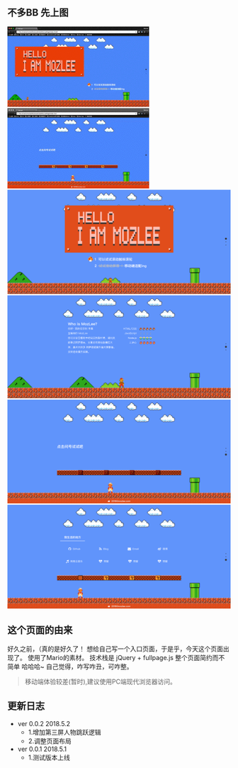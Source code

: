 [1]:https://raw.githubusercontent.com/MozLee/MyMarioPage/master/README/1.png
[2]:https://raw.githubusercontent.com/MozLee/MyMarioPage/master/README/2.png
[3]:https://raw.githubusercontent.com/MozLee/MyMarioPage/master/README/3.png
[4]:https://raw.githubusercontent.com/MozLee/MyMarioPage/master/README/4.png
[abc]:https://github.com/MozLee/MyMarioPage/blob/master/README/1.gif
[gif2]:https://github.com/MozLee/MyMarioPage/blob/master/README/2.gif

## 不多BB 先上图
![gif1][abc]
![gif2][gif2]
![1][1]
![2][2]
![3][3]
![4][4]

## 这个页面的由来
好久之前，（真的是好久了！
想给自己写一个入口页面，于是乎，今天这个页面出现了。
使用了Mario的素材。
技术栈是 jQuery + fullpage.js
整个页面简约而不简单 哈哈哈~
自己觉得，咋写咋丑，可咋整。

> 移动端体验较差(暂时),建议使用PC端现代浏览器访问。

## 更新日志
- ver 0.0.2 2018.5.2
  - 1.增加第三屏人物跳跃逻辑
  - 2.调整页面布局
- ver 0.0.1 2018.5.1
  - 1.测试版本上线
 

